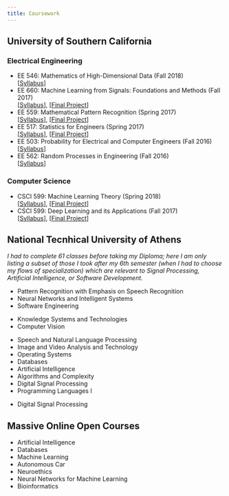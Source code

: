 ```yaml
---
title: Coursework
---
```


## University of Southern California
### Electrical Engineering
* EE 546: Mathematics of High-Dimensional Data (Fall 2018)  
[[Syllabus](/assets/syl_ee546.pdf)]
* EE 660: Machine Learning from Signals: Foundations and Methods (Fall 2017)  
[[Syllabus](/assets/syl_ee660.pdf)], [[Final Project](/assets/proj_nf_ee660.pdf)]
* EE 559: Mathematical Pattern Recognition (Spring 2017)  
[[Syllabus](/assets/syl_ee559.pdf)], [[Final Project](/assets/proj_nf_ee559.pdf)]
* EE 517: Statistics for Engineers (Spring 2017)  
[[Syllabus](/assets/syl_ee517.pdf)], [[Final Project](/assets/proj_nf_ee517.pdf)] 
* EE 503: Probability for Electrical and Computer Engineers (Fall 2016)  
[[Syllabus](/assets/syl_ee503.pdf)]
* EE 562: Random Processes in Engineering (Fall 2016)  
[[Syllabus](/assets/syl_ee562.pdf)]  

### Computer Science
* CSCI 599: Machine Learning Theory (Spring 2018)  
[[Syllabus](http://www.iliasdiakonikolas.org/teaching/Spring18/CSCI599.html)], [[Final Project](/assets/proj_nf_csci599b.pdf)]
* CSCI 599: Deep Learning and its Applications (Fall 2017)  
[[Syllabus](/assets/syl_ee599.pdf)], [[Final Project](https://nikosfl.github.io/sc-scd/)] 

## National Tecnhical University of Athens
*I had to complete 61 classes before taking my Diploma; here I am only listing a subset of those I took after my 6th semester (when I had to choose my flows of specialization) which are relevant to Signal Processing, Artificial Intelligence, or Software Development.* 
* Pattern Recognition with Emphasis on Speech Recognition 
* Neural Networks and Intelligent Systems 
* Software Engineering 
<!--
* Physiological Systems Modeling, Simulation, and Control
* Optimization Techniques and Control Applications 
* Graph Theory
-->
* Knowledge Systems and Technologies 
* Computer Vision 
<!--
* Applied Mathematics - Calculus of Variations
* Biomedical Technology Laboratory
* Electromagnetic Compatibility 
-->
* Speech and Natural Language Processing 
* Image and Video Analysis and Technology 
* Operating Systems 
* Databases 
* Artificial Intelligence 
* Algorithms and Complexity 
* Digital Signal Processing 
* Programming Languages I
<!--
* Mathematical Logic for Computer Science
* Control Systems Design
-->
* Digital Signal Processing

## Massive Online Open Courses
* Artificial Intelligence 
* Databases 
* Machine Learning 
* Autonomous Car 
* Neuroethics 
* Neural Networks for Machine Learning 
* Bioinformatics 
